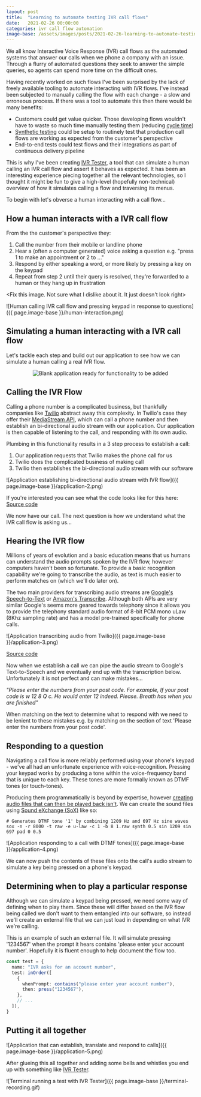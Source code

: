 ```yaml
---
layout: post
title:  "Learning to automate testing IVR call flows"
date:   2021-02-26 00:00:00
categories: ivr call flow automation
image-base: /assets/images/posts/2021-02-26-learning-to-automate-testing-ivr-call-flows
---
```


We all know Interactive Voice Response (IVR) call flows as the automated systems that answer our calls when we phone a
company with an issue. Through a flurry of automated questions they seek to answer the simple queries, so agents can 
spend more time on the difficult ones.

Having recently worked on such flows I've been surprised by the lack of freely available tooling to automate interacting 
with IVR flows. I've instead been subjected to manually calling the flow with each change - a slow and erroneous
process. If there was a tool to automate this then there would be many benefits:

- Customers could get value quicker. Those developing flows wouldn't have to waste so much time manually testing them 
  (reducing [cycle time](https://www.davefarley.net/?p=218))
- [Synthetic testing](https://en.wikipedia.org/wiki/Synthetic_monitoring) could be setup to routinely test that 
  production call flows are working as expected from the customer's perspective
- End-to-end tests could test flows and their integrations as part of continuous delivery pipeline


This is why I've been creating [IVR Tester](https://github.com/SketchingDev/ivr-tester), a tool that can simulate a
human calling an IVR call flow and assert it behaves as expected. It has been an interesting experience piecing
together all the relevant technologies, so I thought it might be fun to give a high-level (hopefully non-technical)
overview of how it simulates calling a flow and traversing its menus.

To begin with let's obverse a human interacting with a call flow...

## How a human interacts with a IVR call flow

From the the customer's perspective they:
1. Call the number from their mobile or landline phone
2. Hear a (often a computer generated) voice asking a question e.g. "press 1 to make an appointment or 2 to ..."
3. Respond by either speaking a word, or more likely by pressing a key on the keypad
4. Repeat from step 2 until their query is resolved, they're forwarded to a human or they hang up in frustration

<Fix this image. Not sure what I dislike about it. It just doesn't look right>

![Human calling IVR call flow and pressing keypad in response to questions]({{ page.image-base }}/human-interaction.png)

## Simulating a human interacting with a IVR call flow

Let's tackle each step and build out our application to see how we can simulate a human calling a real IVR flow.

<p align="center">
  <img alt="Blank application ready for functionality to be added" src="{{ page.image-base }}/application-1.png" />
</p>

## Calling the IVR Flow

Calling a phone number is a complicated business, but thankfully companies like [Twilio](http://twilio.com/) abstract 
away this complexity. In Twilio's case they offer their
[MediaStream API](https://www.twilio.com/blog/media-streams-public-beta), which can call a phone number and then
establish an bi-directional audio stream with our application. Our application is then capable of listening to the call,
and responding with its own audio.

Plumbing in this functionality results in a 3 step process to establish a call:
1. Our application requests that Twilio makes the phone call for us
2. Twilio does the complicated business of making call
3. Twilio then establishes the bi-directional audio stream with our software

![Application establishing bi-directional audio stream with IVR flow]({{ page.image-base }}/application-2.png)

If you're interested you can see what the code looks like for this here:
[Source code](https://github.com/SketchingDev/ivr-tester/blob/4d85b12d4d1187072145690e70f4a6a456401119/packages/ivr-tester/src/call/TwilioCaller.ts#L40-L61)

We now have our call. The next question is how we understand what the IVR call flow is asking us...

## Hearing the IVR flow

Millions of years of evolution and a basic education means that us humans can understand the audio prompts spoken by
the IVR flow, however computers haven't been so fortunate. To provide a basic recognition capability we're going to
transcribe the audio, as text is much easier to perform matches on (which we'll do later on).

The two main providers for transcribing audio streams are 
[Google's Speech-to-Text](https://cloud.google.com/speech-to-text) or 
[Amazon's Transcribe](https://aws.amazon.com/transcribe/). Although both APIs are very similar Google's seems more 
geared towards telephony since it allows you to provide the telephony standard audio format of 8-bit PCM 
mono uLaw (8Khz sampling rate) and has a model pre-trained specifically for phone calls.

![Application transcribing audio from Twilio]({{ page.image-base }}/application-3.png)

[Source code](https://github.com/SketchingDev/ivr-tester/blob/4d85b12d4d1187072145690e70f4a6a456401119/packages/transcriber-google-speech-to-text/src/GoogleSpeechToText.ts)

Now when we establish a call we can pipe the audio stream to Google's Text-to-Speech and we eventually end up with the
transcription below. Unfortunately it is not perfect and can make mistakes...

*"Please enter the numbers from your post code. For example, If your post code is w 12 8 Q c. He would enter 12 indeed.
Please. Breath has when you are finished"*

When matching on the text to determine what to respond with we need to be lenient to these mistakes e.g. by matching on
the section of text 'Please enter the numbers from your post code'.

## Responding to a question

Navigating a call flow is more reliably performed using your phone's keypad - we've all had an unfortunate experience
with voice-recognition. Pressing your keypad works by producing a tone within the voice-frequency band that is unique
to each key. These tones are more formally known as DTMF tones (or touch-tones).

Producing them programmatically is beyond by expertise, however 
[creating audio files that can then be played back isn't](https://github.com/SketchingDev/ivr-tester/tree/4d85b12d4d1187072145690e70f4a6a456401119/packages/ivr-tester/src/call/dtmf/raw).
We can create the sound files using [Sound eXchange (SoX)](http://sox.sourceforge.net/) like so:

```shell
# Generates DTMF tone '1' by combining 1209 Hz and 697 Hz sine waves
sox -n -r 8000 -t raw -e u-law -c 1 -b 8 1.raw synth 0.5 sin 1209 sin 697 pad 0 0.5
```

![Application responding to a call with DTMF tones]({{ page.image-base }}/application-4.png)

We can now push the contents of these files onto the call's audio stream to simulate a key being pressed on a phone's
keypad.

## Determining when to play a particular response
Although we can simulate a keypad being pressed, we need some way of defining when to play them. Since these will
differ based on the IVR flow being called we don't want to them entangled into our software, so instead we'll create
an external file that we can just load in depending on what IVR we're calling.

This is an example of such an external file. It will simulate pressing '1234567' when the prompt it hears contains
'please enter your account number'. Hopefully it is fluent enough to help document the flow too.

```typescript
const test = {
  name: "IVR asks for an account number",
  test: inOrder([
    {
      whenPrompt: contains("please enter your account number"),
      then: press("1234567"),
    },
    // ...
  ]),
}
```

## Putting it all together

![Application that can establish, translate and respond to calls]({{ page.image-base }}/application-5.png)

After glueing this all together and adding some bells and whistles you end up with something like
[IVR Tester](https://github.com/SketchingDev/ivr-tester).

![Terminal running a test with IVR Tester]({{ page.image-base }}/terminal-recording.gif)
